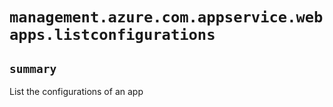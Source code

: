 # `management.azure.com.appservice.webapps.listconfigurations`

## `summary`
List the configurations of an app


